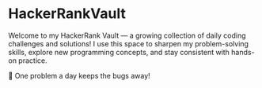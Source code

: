 # HackerRankVault
Welcome to my HackerRank Vault — a growing collection of daily coding challenges and solutions!
I use this space to sharpen my problem-solving skills, explore new programming concepts, and stay consistent with hands-on practice.

🧠 One problem a day keeps the bugs away!
